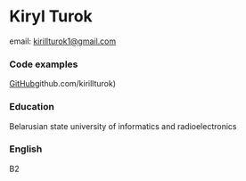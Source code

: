 # Kiryl Turok
email: kirillturok1@gmail.com
### Code examples
[GitHub]()github.com/kirillturok)
### Education
Belarusian state university of informatics and radioelectronics
### English
B2
